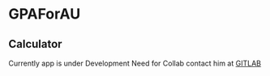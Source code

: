 # GPAForAU
## Calculator
Currently app is under Development
Need for Collab contact him at [GITLAB](https://gitlab.com/iamshivakumaran)
